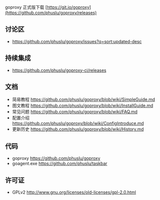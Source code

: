 goproxy 正式版下载 [https://git.io/goproxy](https://github.com/phuslu/goproxy/releases)

## 讨论区
* https://github.com/phuslu/goproxy/issues?q=sort:updated-desc

## 持续集成
* https://github.com/phuslu/goproxy-ci/releases

## 文档
* 简易教程 https://github.com/phuslu/goproxy/blob/wiki/SimpleGuide.md
* 图文教程 https://github.com/phuslu/goproxy/blob/wiki/InstallGuide.md
* 常见问题 https://github.com/phuslu/goproxy/blob/wiki/FAQ.md
* 配置介绍 https://github.com/phuslu/goproxy/blob/wiki/ConfigIntroduce.md
* 更新历史 https://github.com/phuslu/goproxy/blob/wiki/History.md

## 代码
 * goproxy https://github.com/phuslu/goproxy
 * goagent.exe https://github.com/phuslu/taskbar

## 许可证
 * GPLv2 http://www.gnu.org/licenses/old-licenses/gpl-2.0.html
